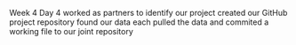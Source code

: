 Week 4 Day 4
worked as partners to identify our project
created our GitHub project repository
found our data
each pulled the data and commited a working file to our joint repository
